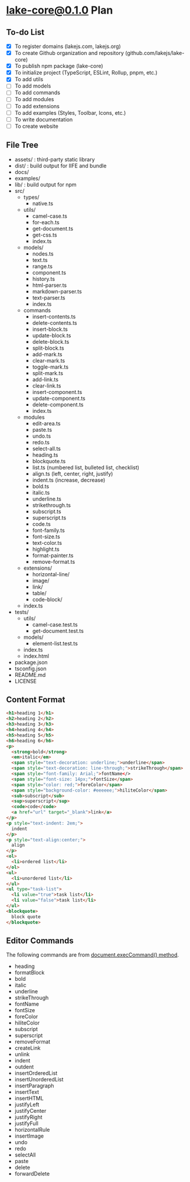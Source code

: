 # lake-core@0.1.0 Plan

## To-do List

* [X] To register domains (lakejs.com, lakejs.org)
* [X] To create Github organization and repository (github.com/lakejs/lake-core)
* [X] To publish npm package (lake-core)
* [X] To initialize project (TypeScript, ESLint, Rollup, pnpm, etc.)
* [X] To add utils
* [ ] To add models
* [ ] To add commands
* [ ] To add modules
* [ ] To add extensions
* [ ] To add examples (Styles, Toolbar, Icons, etc.)
* [ ] To write documentation
* [ ] To create website

## File Tree

* assets/ : third-party static library
* dist/ : build output for IIFE and bundle
* docs/
* examples/
* lib/ : build output for npm
* src/
  * types/
    * native.ts
  * utils/
    * camel-case.ts
    * for-each.ts
    * get-document.ts
    * get-css.ts
    * index.ts
  * models/
    * nodes.ts
    * text.ts
    * range.ts
    * component.ts
    * history.ts
    * html-parser.ts
    * markdown-parser.ts
    * text-parser.ts
    * index.ts
  * commands
    * insert-contents.ts
    * delete-contents.ts
    * insert-block.ts
    * update-block.ts
    * delete-block.ts
    * split-block.ts
    * add-mark.ts
    * clear-mark.ts
    * toggle-mark.ts
    * split-mark.ts
    * add-link.ts
    * clear-link.ts
    * insert-component.ts
    * update-component.ts
    * delete-component.ts
    * index.ts
  * modules
    * edit-area.ts
    * paste.ts
    * undo.ts
    * redo.ts
    * select-all.ts
    * heading.ts
    * blockquote.ts
    * list.ts (numbered list, bulleted list, checklist)
    * align.ts (left, center, right, justify)
    * indent.ts (increase, decrease)
    * bold.ts
    * italic.ts
    * underline.ts
    * strikethrough.ts
    * subscript.ts
    * superscript.ts
    * code.ts
    * font-family.ts
    * font-size.ts
    * text-color.ts
    * highlight.ts
    * format-painter.ts
    * remove-format.ts
  * extensions/
    * horizontal-line/
    * image/
    * link/
    * table/
    * code-block/
  * index.ts
* tests/
  * utils/
    * camel-case.test.ts
    * get-document.test.ts
  * models/
    * element-list.test.ts
  * index.ts
  * index.html
* package.json
* tsconfig.json
* README.md
* LICENSE

## Content Format

```html
<h1>heading 1</h1>
<h2>heading 2</h2>
<h3>heading 3</h3>
<h4>heading 4</h4>
<h5>heading 5</h5>
<h6>heading 6</h6>
<p>
  <strong>bold</strong>
  <em>italic</em>
  <span style="text-decoration: underline;">underline</span>
  <span style="text-decoration: line-through;">strikeThrough</span>
  <span style="font-family: Arial;">fontName</>
  <span style="font-size: 14px;">fontSize</span>
  <span style="color: red;">foreColor</span>
  <span style="background-color: #eeeeee;">hiliteColor</span>
  <sub>subscript</sub>
  <sup>superscript</sup>
  <code>code</code>
  <a href="url" target="_blank">link</a>
</p>
<p style="text-indent: 2em;">
  indent
</p>
<p style="text-align:center;">
  align
</p>
<ol>
  <li>ordered list</li>
</ol>
<ul>
  <li>unordered list</li>
</ul>
<ul type="task-list">
  <li value="true">task list</li>
  <li value="false">task list</li>
</ul>
<blockquote>
  block quote
</blockquote>
```

## Editor Commands

The following commands are from [document.execCommand() method](https://developer.mozilla.org/en-US/docs/Web/API/Document/execCommand).

* heading
* formatBlock
* bold
* italic
* underline
* strikeThrough
* fontName
* fontSize
* foreColor
* hiliteColor
* subscript
* superscript
* removeFormat
* createLink
* unlink
* indent
* outdent
* insertOrderedList
* insertUnorderedList
* insertParagraph
* insertText
* insertHTML
* justifyLeft
* justifyCenter
* justifyRight
* justifyFull
* horizontalRule
* insertImage
* undo
* redo
* selectAll
* paste
* delete
* forwardDelete
